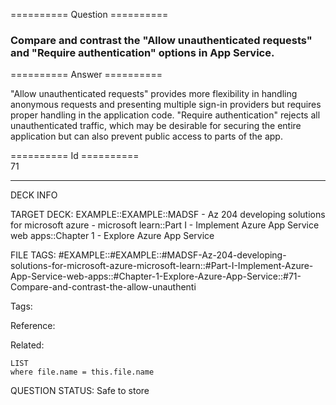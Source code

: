 ========== Question ==========  

### Compare and contrast the "Allow unauthenticated requests" and "Require authentication" options in App Service.  

========== Answer ==========  

"Allow unauthenticated requests" provides more flexibility in handling anonymous
requests and presenting multiple sign-in providers but requires proper handling
in the application code. "Require authentication" rejects all unauthenticated
traffic, which may be desirable for securing the entire application but can also
prevent public access to parts of the app.

========== Id ==========  
71

---

DECK INFO

TARGET DECK: EXAMPLE::EXAMPLE::MADSF - Az 204 developing solutions for microsoft azure - microsoft learn::Part I - Implement Azure App Service web apps::Chapter 1 - Explore Azure App Service

FILE TAGS: #EXAMPLE::#EXAMPLE::#MADSF-Az-204-developing-solutions-for-microsoft-azure-microsoft-learn::#Part-I-Implement-Azure-App-Service-web-apps::#Chapter-1-Explore-Azure-App-Service::#71-Compare-and-contrast-the-allow-unauthenti

Tags:

Reference:

Related:

```dataview
LIST
where file.name = this.file.name
```
QUESTION STATUS: Safe to store
